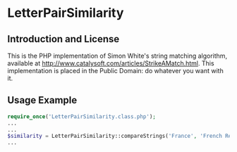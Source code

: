 # LetterPairSimilarity

## Introduction and License
This is the PHP implementation of Simon White's string matching algorithm, available at http://www.catalysoft.com/articles/StrikeAMatch.html.  This implementation is placed in the Public Domain: do whatever you want with it.

## Usage Example
```php
require_once('LetterPairSimilarity.class.php');
...
...
$similarity = LetterPairSimilarity::compareStrings('France', 'French Republic');
...
```

